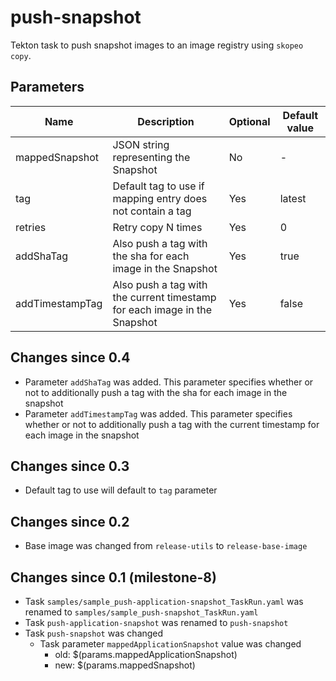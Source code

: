 # push-snapshot

Tekton task to push snapshot images to an image registry using `skopeo copy`.

## Parameters

| Name            | Description                                                                                     | Optional | Default value |
|-----------------|-------------------------------------------------------------------------------------------------|----------|---------------|
| mappedSnapshot  | JSON string representing the Snapshot                                                           | No       | -             |
| tag             | Default tag to use if mapping entry does not contain a tag                                      | Yes      | latest        |
| retries         | Retry copy N times                                                                              | Yes      | 0             |
| addShaTag       | Also push a tag with the sha for each image in the Snapshot                                     | Yes      | true          |
| addTimestampTag | Also push a tag with the current timestamp for each image in the Snapshot                       | Yes      | false         |

## Changes since 0.4

* Parameter `addShaTag` was added. This parameter specifies whether or not to additionally push a tag with the
  sha for each image in the snapshot
* Parameter `addTimestampTag` was added. This parameter specifies whether or not to additionally push a tag with the
  current timestamp for each image in the snapshot

## Changes since 0.3

* Default tag to use will default to `tag` parameter

## Changes since 0.2

* Base image was changed from `release-utils` to `release-base-image`

## Changes since 0.1 (milestone-8)

* Task `samples/sample_push-application-snapshot_TaskRun.yaml` was renamed to `samples/sample_push-snapshot_TaskRun.yaml`
* Task `push-application-snapshot` was renamed to `push-snapshot`
* Task `push-snapshot` was changed
  * Task parameter `mappedApplicationSnapshot` value was changed
    * old: $(params.mappedApplicationSnapshot)
    * new: $(params.mappedSnapshot)
